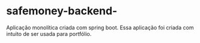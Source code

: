 # safemoney-backend-
Aplicação monolítica criada com spring boot. Essa aplicação foi criada com intuito de ser usada para portfólio.
